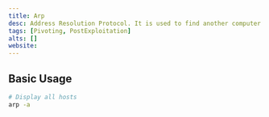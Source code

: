 ```yaml
---
title: Arp
desc: Address Resolution Protocol. It is used to find another computer’s MAC address based on its IP address.
tags: [Pivoting, PostExploitation]
alts: []
website:
---
```


## Basic Usage

```sh
# Display all hosts
arp -a
```